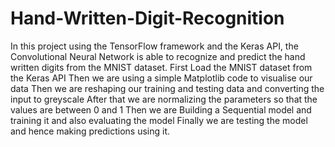 # Hand-Written-Digit-Recognition
In this project using the TensorFlow framework and the Keras API, the Convolutional Neural Network is able to recognize and predict the hand written digits from the MNIST dataset.
First Load the MNIST dataset from the Keras API
Then we are using a simple Matplotlib code to visualise our data
Then we are reshaping our training and testing data and converting the input to greyscale
After that we are normalizing the parameters so that the values are between 0 and 1
Then we are Building a Sequential model and training it and also evaluating the model
Finally we are testing the model and hence making predictions using it.
